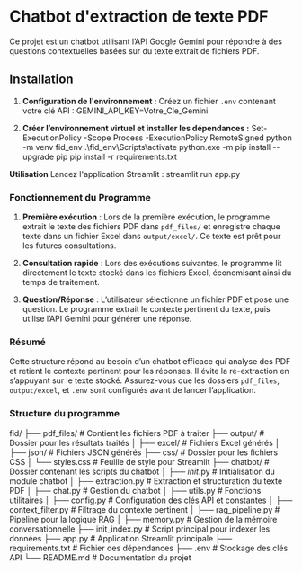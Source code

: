 # Chatbot d'extraction de texte PDF

Ce projet est un chatbot utilisant l’API Google Gemini pour répondre à des questions contextuelles basées sur du texte extrait de fichiers PDF.

## Installation

1. **Configuration de l'environnement :**
   Créez un fichier `.env` contenant votre clé API :
   GEMINI_API_KEY=Votre_Cle_Gemini

2. **Créer l’environnement virtuel et installer les dépendances :**
Set-ExecutionPolicy -Scope Process -ExecutionPolicy RemoteSigned
python -m venv fid_env
.\fid_env\Scripts\activate
python.exe -m pip install --upgrade pip
pip install -r requirements.txt

**Utilisation**
Lancez l'application Streamlit :
streamlit run app.py

### Fonctionnement du Programme

1. **Première exécution** : Lors de la première exécution, le programme extrait le texte des fichiers PDF dans `pdf_files/` et enregistre chaque texte dans un fichier Excel dans `output/excel/`. Ce texte est prêt pour les futures consultations.
  
2. **Consultation rapide** : Lors des exécutions suivantes, le programme lit directement le texte stocké dans les fichiers Excel, économisant ainsi du temps de traitement.
  
3. **Question/Réponse** : L’utilisateur sélectionne un fichier PDF et pose une question. Le programme extrait le contexte pertinent du texte, puis utilise l’API Gemini pour générer une réponse.

### Résumé

Cette structure répond au besoin d’un chatbot efficace qui analyse des PDF et retient le contexte pertinent pour les réponses. Il évite la ré-extraction en s’appuyant sur le texte stocké. Assurez-vous que les dossiers `pdf_files`, `output/excel`, et `.env` sont configurés avant de lancer l’application.

### Structure du programme

fid/
├── pdf_files/                      # Contient les fichiers PDF à traiter
├── output/                         # Dossier pour les résultats traités
│   ├── excel/                      # Fichiers Excel générés
│   ├── json/                       # Fichiers JSON générés
├── css/                            # Dossier pour les fichiers CSS
│   └── styles.css                  # Feuille de style pour Streamlit
├── chatbot/                        # Dossier contenant les scripts du chatbot
│   ├── _init_.py                 # Initialisation du module chatbot
│   ├── extraction.py               # Extraction et structuration du texte PDF
│   ├── chat.py                     # Gestion du chatbot
│   ├── utils.py                    # Fonctions utilitaires
│   ├── config.py                   # Configuration des clés API et constantes
│   ├── context_filter.py           # Filtrage du contexte pertinent
│   ├── rag_pipeline.py             # Pipeline pour la logique RAG
│   ├── memory.py                   # Gestion de la mémoire conversationnelle
├── init_index.py                   # Script principal pour indexer les données
├── app.py                          # Application Streamlit principale
├── requirements.txt                # Fichier des dépendances
├── .env                            # Stockage des clés API
└── README.md                       # Documentation du projet
